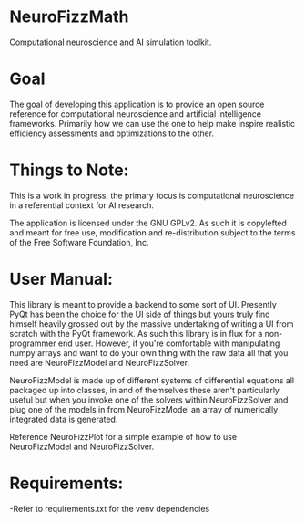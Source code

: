 NeuroFizzMath
=============

Computational neuroscience and AI simulation toolkit.

Goal
=============

The goal of developing this application is to provide an open source reference for computational neuroscience and artificial intelligence frameworks. Primarily how we can use the one to
help make inspire realistic efficiency assessments and optimizations to the other.

Things to Note:
=============

This is a work in progress, the primary focus is computational neuroscience in a referential context for AI research.

The application is licensed under the GNU GPLv2. As such it is copylefted and meant for free use, modification and re-distribution subject to the terms of the Free Software Foundation,
Inc.

User Manual:
=============

This library is meant to provide a backend to some sort of UI. Presently PyQt has been the choice for the UI side of things but yours truly find himself heavily grossed out by the massive
undertaking of writing a UI from scratch with the PyQt framework. As such this library is in flux for a non-programmer end user. However, if you're comfortable with manipulating numpy
arrays and want to do your own thing with the raw data all that you need are NeuroFizzModel and NeuroFizzSolver.

NeuroFizzModel is made up of different systems of differential equations all packaged up into classes, in and of themselves these aren't particularly useful but when you invoke one of the
solvers within NeuroFizzSolver and plug one of the models in from NeuroFizzModel an array of numerically integrated data is generated.

Reference NeuroFizzPlot for a simple example of how to use NeuroFizzModel and NeuroFizzSolver.

Requirements:
=============
-Refer to requirements.txt for the venv dependencies